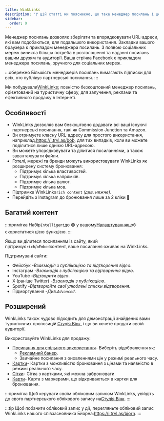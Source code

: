```yaml
---
title: WinkLinks
description: 'У цій статті ми пояснюємо, що таке менеджер посилань і що він може робити.'
sidebar:
  order: 0
---
```

Менеджер посилань дозволяє зберігати та впорядковувати URL-адреси, які вам подобаються, для подальшого використання. Закладки вашого браузера є прикладом менеджера посилань. З появою соціальних мереж виникла більша потреба в розголошенні та наданні посилань вашим друзям та аудиторії. Ваша стрічка Facebook є прикладом менеджера посилань, зручного для соціальних мереж.

:::обережно
Більшість менеджерів посилань вимагають підписки для всіх, хто публікує партнерські посилання.
:::

Ми побудували[WinkLinks](https://i.trvl.as/); повністю безкоштовний менеджер посилань, орієнтований на туристичну сферу, для залучення, реклами та ефективного продажу в Інтернеті.

## Особливості

* WinkLinks дозволяє вам безкоштовно додавати всі ваші існуючі партнерські посилання, такі як Commission Junction та Amazon.
* Ви отримуєте класну URL-адресу для простого використання, наприклад,<https://i.trvl.as/bob>, для тих випадків, коли ви можете поділитися лише однією URL-адресою.
* Ви можете упорядковувати та ділитися посиланнями, а також завантажувати файли.
* Готелі, мережі та бренди можуть використовувати WinkLinks як розширену систему бронювання:
  * Підтримує кілька властивостей.
  * Підтримує кілька напрямків.
  * Підтримує кілька валют.
  * Підтримує кілька мов.
* Підтримка WinkLinks`rich content` *(див. нижче)*.
* Перейдіть з Instagram до бронювання лише за 2 кліки 🚀

## Багатий контент

:::примітка
Набір`Intelligent`до 🟢 у вашому[Налаштування](/link-manager/settings)щоб скористатися цією функцією.
:::

Якщо ви ділитеся посиланням із сайту, який підтримує`rich`/`oEmbed`контент, ваше посилання оживає на WinkLinks.

Підтримувані сайти:

* Фейсбук -*Взаємодія з публікацією та відтворення відео*.
* Інстаграм -*Взаємодія з публікацією та відтворення відео*.
* YouTube -*Відтворити відео*.
* X (раніше Twitter) -*Взаємодія з публікацією*.
* Spotify -*Відтворюйте свої улюблені списки відтворення*.
* Підморгування -*Див.`Advanced`*.

## Розширений

WinkLinks також чудово підходить для демонстрації знайдених вами туристичних пропозицій.[Студія Вінк](https://studio.wink.travel), і що ви хочете продати своїй аудиторії.

Використовуйте WinkLinks для продажу:

* [Посилання для спільного використання](/studio/shareable-links)- Виберіть відображення як:
  * [Рекламний банер](/developers/web-components/#content-loader).
  * Звичайне посилання з оновленнями цін у режимі реального часу.
* [Картки](/studio/cards)- Картки з можливістю бронювання з цінами та наявністю в режимі реального часу.
* [Сітки](/studio/grids)- Сітка з картками, які можна забронювати.
* [Карти](/studio/maps)- Карта з маркерами, що відкриваються в картки для бронювання.

:::примітка
Щоб керувати своїм обліковим записом WinkLinks, увійдіть до свого партнерського облікового запису на[Студія Вінк](https://studio.wink.travel).
:::

:::tip
Щоб побачити обліковий запис у дії, перегляньте обліковий запис WinkLinks нашого співзасновника Бйорна:<https://i.trvl.as/bjorn>.
:::

